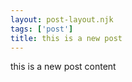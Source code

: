 ```yaml
---
layout: post-layout.njk
tags: ['post']
title: this is a new post
---
```


this is a new post content